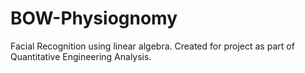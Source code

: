 # BOW-Physiognomy
Facial Recognition using linear algebra. Created for project as part of Quantitative Engineering Analysis.

